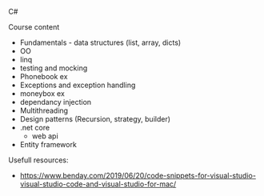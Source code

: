 C#

Course content

- Fundamentals - data structures (list, array, dicts) 
- OO
- linq
- testing and mocking
- Phonebook ex
- Exceptions and exception handling
- moneybox ex 
- dependancy injection
- Multithreading
- Design patterns (Recursion, strategy, builder)
- .net core
  - web api
- Entity framework


Usefull resources:
- https://www.benday.com/2019/06/20/code-snippets-for-visual-studio-visual-studio-code-and-visual-studio-for-mac/

